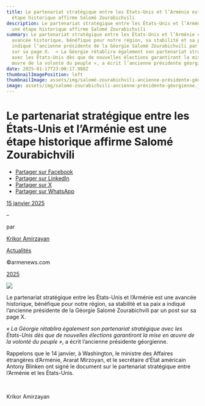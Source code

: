 ```yaml
---
title: Le partenariat stratégique entre les États-Unis et l’Arménie est une
  étape historique affirme Salomé Zourabichvili
description: Le partenariat stratégique entre les États-Unis et l’Arménie est
  une étape historique affirme Salomé Zourabichvili
summary: Le partenariat stratégique entre les États-Unis et l’Arménie est une
  avancée historique, bénéfique pour notre région, sa stabilité et sa paix a
  indiqué l’ancienne présidente de la Géorgie Salomé Zourabichvili par un post
  sur sa page X.  « La Géorgie rétablira également son partenariat stratégique
  avec les États-Unis dès que de nouvelles élections garantiront la mise en
  œuvre de la volonté du peuple », a écrit l’ancienne présidente géorgienne.
date: 2025-01-17T23:00:17.988Z
thumbnailImagePosition: left
thumbnailImage: assets/img/salomé-zourabichvili-ancienne-présidente-géorgienne.jpg
image: assets/img/salomé-zourabichvili-ancienne-présidente-géorgienne.jpg
---
```

<!--StartFragment-->

# Le partenariat stratégique entre les États-Unis et l’Arménie est une étape historique affirme Salomé Zourabichvili

* [Partager sur Facebook](https://www.facebook.com/sharer/sharer.php?u=https%3A%2F%2Fwww.armenews.com%2Fle-partenariat-strategique-entre-les-etats-unis-et-larmenie-est-une-etape-historique-affirme-salome-zourabichvili%2F&title=Le%20partenariat%20strat%C3%A9gique%20entre%20les%20%C3%89tats-Unis%20et%20l%E2%80%99Arm%C3%A9nie%20est%20une%20%C3%A9tape%20historique%20affirme%20Salom%C3%A9%20Zourabichvili)
* [Partager sur LinkedIn](https://www.linkedin.com/shareArticle?mini=true&url=https%3A%2F%2Fwww.armenews.com%2Fle-partenariat-strategique-entre-les-etats-unis-et-larmenie-est-une-etape-historique-affirme-salome-zourabichvili%2F&title=Le%20partenariat%20strat%C3%A9gique%20entre%20les%20%C3%89tats-Unis%20et%20l%E2%80%99Arm%C3%A9nie%20est%20une%20%C3%A9tape%20historique%20affirme%20Salom%C3%A9%20Zourabichvili)
* [Partager sur X](https://x.com/share?url=https%3A%2F%2Fwww.armenews.com%2Fle-partenariat-strategique-entre-les-etats-unis-et-larmenie-est-une-etape-historique-affirme-salome-zourabichvili%2F&text=Le%20partenariat%20strat%C3%A9gique%20entre%20les%20%C3%89tats-Unis%20et%20l%E2%80%99Arm%C3%A9nie%20est%20une%20%C3%A9tape%20historique%20affirme%20Salom%C3%A9%20Zourabichvili)
* [Partager sur WhatsApp](https://api.whatsapp.com/send?text=Le%20partenariat%20strat%C3%A9gique%20entre%20les%20%C3%89tats-Unis%20et%20l%E2%80%99Arm%C3%A9nie%20est%20une%20%C3%A9tape%20historique%20affirme%20Salom%C3%A9%20Zourabichvili%20%E2%80%94%20https%3A%2F%2Fwww.armenews.com%2Fle-partenariat-strategique-entre-les-etats-unis-et-larmenie-est-une-etape-historique-affirme-salome-zourabichvili%2F)

[15 janvier 2025](https://www.armenews.com/le-partenariat-strategique-entre-les-etats-unis-et-larmenie-est-une-etape-historique-affirme-salome-zourabichvili/)

–

par

[Krikor Amirzayan](https://www.armenews.com/author/krikor56/)

[Actualités](https://www.armenews.com/categorie/actualites/)

©armenews.com

[2025](https://www.armenews.com/le-partenariat-strategique-entre-les-etats-unis-et-larmenie-est-une-etape-historique-affirme-salome-zourabichvili/)

![](https://www.armenews.com/wp-content/uploads/2025/01/554-1.jpg)

Le partenariat stratégique entre les États-Unis et l’Arménie est une avancée historique, bénéfique pour notre région, sa stabilité et sa paix a indiqué l’ancienne présidente de la Géorgie Salomé Zourabichvili par un post sur sa page X.

*« La Géorgie rétablira également son partenariat stratégique avec les États-Unis dès que de nouvelles élections garantiront la mise en œuvre de la volonté du peuple »*, a écrit l’ancienne présidente géorgienne.

Rappelons que le 14 janvier, à Washington, le ministre des Affaires étrangères d’Arménie, Ararat Mirzoyan, et le secrétaire d’État américain Antony Blinken ont signé le document sur le partenariat stratégique entre l’Arménie et les États-Unis.

 

Krikor Amirzayan

<!--EndFragment-->